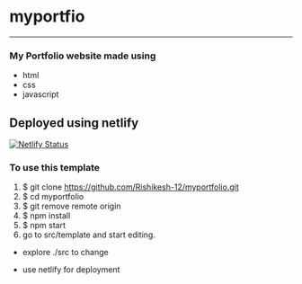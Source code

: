 # myportfio
---
### My Portfolio website made using
* html
* css
* javascript

Deployed using netlify
---
[![Netlify Status](https://api.netlify.com/api/v1/badges/68d806c5-fc61-4794-bdcd-a6bf328511e0/deploy-status)](https://app.netlify.com/sites/rishikeshmishra/deploys)

### To use this template
1. $ git clone https://github.com/Rishikesh-12/myportfolio.git
2. $ cd myportfolio
3. $ git remove remote origin
4. $ npm install
5. $ npm start
6. go to src/template and start editing. 
* explore ./src to change 

* use netlify for deployment
